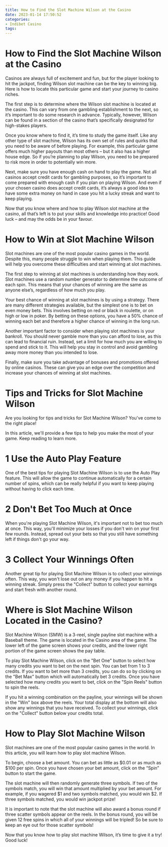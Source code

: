 ```yaml
---
title: How to Find the Slot Machine Wilson at the Casino 
date: 2023-01-14 17:50:52
categories:
- Indibet Casino
tags:
---
```



#  How to Find the Slot Machine Wilson at the Casino 

Casinos are always full of excitement and fun, but for the player looking to hit the jackpot, finding Wilson slot machine can be the key to winning big. Here is how to locate this particular game and start your journey to casino riches.

The first step is to determine where the Wilson slot machine is located at the casino. This can vary from one gambling establishment to the next, so it’s important to do some research in advance. Typically, however, Wilson can be found in a section of the casino that’s specifically designated for high-stakes players.

Once you know where to find it, it’s time to study the game itself. Like any other type of slot machine, Wilson has its own set of rules and quirks that you need to be aware of before playing. For example, this particular game offers much higher payouts than most others – but it also has a higher house edge. So if you’re planning to play Wilson, you need to be prepared to risk more in order to potentially win more.

Next, make sure you have enough cash on hand to play the game. Not all casinos accept credit cards for gambling purposes, so it’s important to come prepared with enough cash if you plan on playing Wilson. And even if your chosen casino does accept credit cards, it’s always a good idea to have some extra money on hand in case you hit a lucky streak and want to keep playing.

Now that you know where and how to play Wilson slot machine at the casino, all that’s left is to put your skills and knowledge into practice! Good luck – and may the odds be in your favour.

#  How to Win at Slot Machine Wilson 

Slot machines are one of the most popular casino games in the world. Despite this, many people struggle to win when playing them. This guide will help you overcome these difficulties and start winning at slot machines.

The first step to winning at slot machines is understanding how they work. Slot machines use a random number generator to determine the outcome of each spin. This means that your chances of winning are the same as anyone else’s, regardless of how much you play.

Your best chance of winning at slot machines is by using a strategy. There are many different strategies available, but the simplest one is to bet on even money bets. This involves betting on red or black in roulette, or on high or low in poker. By betting on these options, you have a 50% chance of winning each bet and therefore a higher chance of winning in the long run.

Another important factor to consider when playing slot machines is your bankroll. You should never gamble more than you can afford to lose, as this can lead to financial ruin. Instead, set a limit for how much you are willing to spend and stick to it. This will help you stay in control and avoid gambling away more money than you intended to lose.

Finally, make sure you take advantage of bonuses and promotions offered by online casinos. These can give you an edge over the competition and increase your chances of winning at slot machines.

#  Tips and Tricks for Slot Machine Wilson 

Are you looking for tips and tricks for Slot Machine Wilson? You've come to the right place!

In this article, we'll provide a few tips to help you make the most of your game. Keep reading to learn more.

# 1 Use the Auto Play Feature

One of the best tips for playing Slot Machine Wilson is to use the Auto Play feature. This will allow the game to continue automatically for a certain number of spins, which can be really helpful if you want to keep playing without having to click each time.

# 2 Don't Bet Too Much at Once

When you're playing Slot Machine Wilson, it's important not to bet too much at once. This way, you'll minimize your losses if you don't win on your first few rounds. Instead, spread out your bets so that you still have something left if things don't go your way.

# 3 Collect Your Winnings Often

Another great tip for playing Slot Machine Wilson is to collect your winnings often. This way, you won't lose out on any money if you happen to hit a winning streak. Simply press the "Collect" button to collect your earnings and start fresh with another round.

#  Where is Slot Machine Wilson Located in the Casino? 

Slot Machine Wilson (SMW) is a 3-reel, single payline slot machine with a Baseball theme. The game is located in the Casino area of the game. The lower left of the game screen shows your credits, and the lower right portion of the game screen shows the pay table.

To play Slot Machine Wilson, click on the "Bet One" button to select how many credits you want to bet on the next spin. You can bet from 1 to 3 credits. If you want to bet more than 3 credits, you can do so by clicking on the "Bet Max" button which will automatically bet 3 credits. Once you have selected how many credits you want to bet, click on the "Spin Reels" button to spin the reels.

If you hit a winning combination on the payline, your winnings will be shown in the "Win" box above the reels. Your total display at the bottom will also show any winnings that you have received. To collect your winnings, click on the "Collect" button below your credits total.

#  How to Play Slot Machine Wilson

Slot machines are one of the most popular casino games in the world. In this article, you will learn how to play slot machine Wilson.

To begin, choose a bet amount. You can bet as little as $0.01 or as much as $100 per spin. Once you have chosen your bet amount, click on the “Spin” button to start the game.

The slot machine will then randomly generate three symbols. If two of the symbols match, you will win that amount multiplied by your bet amount. For example, if you wagered $1 and two symbols matched, you would win $2. If three symbols matched, you would win jackpot prize!

It is important to note that the slot machine will also award a bonus round if three scatter symbols appear on the reels. In the bonus round, you will be given 12 free spins in which all of your winnings will be tripled! So be sure to keep an eye out for those scatter symbols!

Now that you know how to play slot machine Wilson, it’s time to give it a try! Good luck!